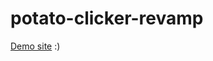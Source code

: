 # potato-clicker-revamp

<a href="https://riley-ad-clark.github.io/potato-clicker-revamp/Game.html">Demo site</a> :)
